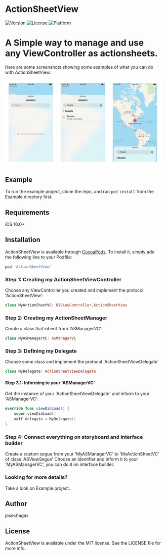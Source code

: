 # ActionSheetView
[![Version](https://img.shields.io/cocoapods/v/ActionSheetView.svg?style=flat)](http://cocoapods.org/pods/ActionSheetView)
[![License](https://img.shields.io/cocoapods/l/ActionSheetView.svg?style=flat)](http://cocoapods.org/pods/ActionSheetView)
[![Platform](https://img.shields.io/cocoapods/p/ActionSheetView.svg?style=flat)](http://cocoapods.org/pods/ActionSheetView)

A Simple way to manage and use any ViewController as  actionsheets.
=======

Here are some screenshots showing some examples of what you can do with ActionSheetView:

![Example1 Screenshots](https://raw.githubusercontent.com/josechagas/ActionSheetView/master/ReadmeAssets/screens1.jpg)

## Example

To run the example project, clone the repo, and run `pod install` from the Example directory first.

## Requirements

iOS 10.0+

## Installation

ActionSheetView is available through [CocoaPods](http://cocoapods.org). To install
it, simply add the following line to your Podfile:

```ruby
pod 'ActionSheetView'
```

### Step 1: Creating my ActionSheetViewController
Choose any ViewController you created and implement the protocol 'ActionSheetView':

```swift
class MyActionSheetVC: UIViewController,ActionSheetView
```

### Step 2: Creating my ActionSheetManager
Create a class that inherit from 'ASManagerVC':

```swift
class MyASManagerVC: ASManagerVC
```

### Step 3: Defining my Delegate
Choose some class and implement the protocol 'ActionSheetViewDelegate'

```swift
class MyDelegate: ActionSheetViewDelegate
```

#### Step 3.1: Informing to your 'ASManagerVC'
Get the instance of your 'ActionSheetViewDelegate' and inform to your 'ASManagerVC':

```swift
override func viewDidLoad() {
    super.viewDidLoad()
    self.delegate = MyDelegate()
}
```

### Step 4: Connect everything on storyboard and interface builder
Create a custom segue from your 'MyASManagerVC' to 'MyActionSheetVC' of class 'ASViewSegue'
Choose an identifier and inform it to your 'MyASManagerVC', you can do it on interface builder.


### Looking for more details?
Take a look on Example project.


## Author

josechagas

## License

ActionSheetView is available under the MIT license. See the LICENSE file for more info.

